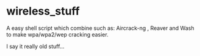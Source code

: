 # wireless_stuff

A easy shell script which combine such as:
Aircrack-ng , Reaver and Wash
to make wpa/wpa2/wep cracking easier.

I say it really old stuff...
